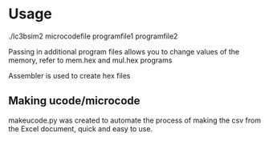 
# Usage

./lc3bsim2 microcodefile programfile1 programfile2

Passing in additional program files allows you to change values of the memory, refer to mem.hex and mul.hex programs

Assembler is used to create hex files

## Making ucode/microcode

makeucode.py was created to automate the process of making the csv from the Excel document, quick and easy to use.


